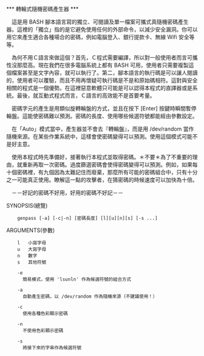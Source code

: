 *** 轉輪式隨機密碼產生器 ***

　這是用 BASH 腳本語言寫的獨立、可閱讀及單一檔案可攜式真隨機密碼產生器。這裡的「獨立」指的是它避免使用任何的外部命令，以減少安全漏洞。你可以用它來產生適合各種場合的密碼，例如電腦登入、銀行提款卡、無線 Wifi 安全等等。

　為何不用Ｃ語言來做這個？首先，Ｃ程式需要編譯，所以對一般使用者而言可攜性沒那麼高。現在我們在很多電腦系統上都有 BASH 可用，使用者只需要複製這個檔案甚至是文字內容，就可以執行了。第二，腳本語言的執行碼是可以讓人閱讀的，使用者可以覆驗，而且不用再懷疑可執行碼是不是和原始碼相符。這對與安全相關的程式是一個優勢。在這裡惡意軟體只可能是可以認得本程式的直譯器或是系統。最後，就互動式程式而言，Ｃ語言的高效能不是首要考量。

　密碼字元的產生是用類似旋轉輪盤的方式，並且在按下 [Enter] 按鍵時瞬間暫停輪盤。這能使密碼難以預測。密碼的長度、使用哪些候選符號都能經由參數設定。

　在「Auto」模式當中，產生器並不會去『轉輪盤』，而是用 /dev/random 當作隨機來源。在某些作業系統中，這樣會使密碼變得可以預測。使用這個模式可能不是好主意。

　使用本程式時先準備好，接著執行本程式並取得密碼。＊不要＊為了不重要的理由，就重新再取一次密碼。過度篩選密碼會使得密碼變得可以預測。例如，如果每十個密碼裡，有九個因為太難記住而廢棄，那麼所有可能的密碼組合中，只有十分之一可能真正使用。瞭解這一點的攻擊者，在猜密碼的時候速度可以加快為十倍。

　－－好記的密碼不好用，好用的密碼不好記－－

SYNOPSIS(總覽)

        genpass [-a] [-c|-n] [密碼長度] [l][u][n][s] [-s ...]

ARGUMENTS(參數)

        l   小寫字母
        u   大寫字母
        n   數字
        s   其他符號

        -e
          簡易模式，使用 'lsunln' 作為候選符號的組合方式

        -a
          自動產生密碼，以 /dev/random 作為隨機來源（不建議使用！）

        -c
          使用各種色彩顯示密碼

        -n
          不使用色彩顯示密碼

        -s
          將接下來的字串作為候選符號

